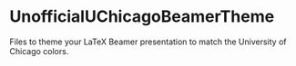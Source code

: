 # UnofficialUChicagoBeamerTheme
Files to theme your LaTeX Beamer presentation to match the University of Chicago colors.
